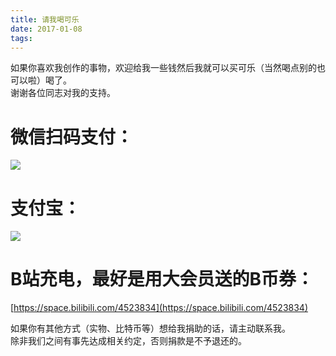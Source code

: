 ```yaml
---
title: 请我喝可乐
date: 2017-01-08 
tags:
---
```


如果你喜欢我创作的事物，欢迎给我一些钱然后我就可以买可乐（当然喝点别的也可以啦）喝了。  
谢谢各位同志对我的支持。  

# 微信扫码支付：  
![](/images/wx.jpg)   
# 支付宝：  
[![](/images/zfb.jpg)](HTTPS://QR.ALIPAY.COM/FKX06012TLI0DHWAL1QDD6)  
# B站充电，最好是用大会员送的B币券：
[https://space.bilibili.com/4523834](https://space.bilibili.com/4523834)   


如果你有其他方式（实物、比特币等）想给我捐助的话，请主动联系我。  
除非我们之间有事先达成相关约定，否则捐款是不予退还的。  
